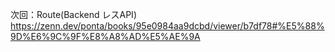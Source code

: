 次回：Route(Backend レスAPI)
https://zenn.dev/ponta/books/95e0984aa9dcbd/viewer/b7df78#%E5%88%9D%E6%9C%9F%E8%A8%AD%E5%AE%9A